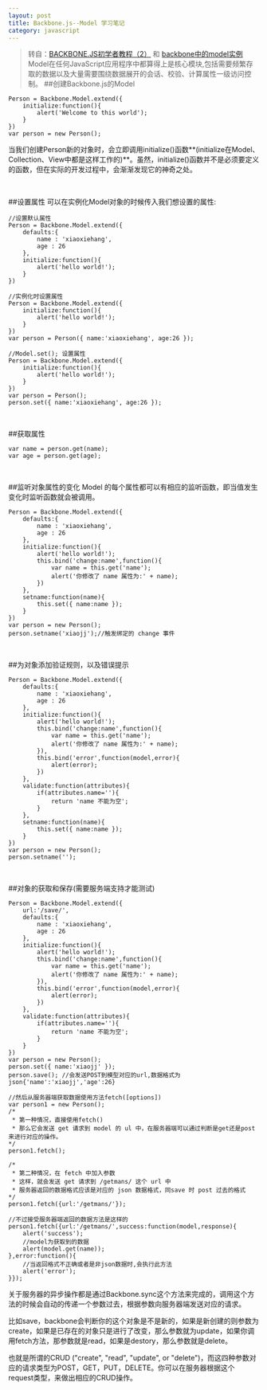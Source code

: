 ```yaml
---
layout: post
title: Backbone.js--Model 学习笔记
category: javascript
---
```


>转自：[BACKBONE.JS初学者教程（2）](http://lison.sinaapp.com/?p=213) 和 [backbone中的model实例](http://www.the5fire.com/3-backbone-model.html)
Model在任何JavaScript应用程序中都算得上是核心模块,包括需要频繁存取的数据以及大量需要围绕数据展开的会话、校验、计算属性一级访问控制。
##创建Backbone.js的Model

    Person = Backbone.Model.extend({
        initialize:function(){
            alert('Welcome to this world');
        }
    })
    var person = new Person();

当我们创建Person新的对象时，会立即调用initialize()函数**(initialize在Model、Collection、View中都是这样工作的)**。虽然，initialize()函数并不是必须要定义的函数，但在实际的开发过程中，会渐渐发现它的神奇之处。

&nbsp;

##设置属性
可以在实例化Model对象的时候传入我们想设置的属性:
    
    //设置默认属性
    Person = Backbone.Model.extend({
        defaults:{
            name : 'xiaoxiehang',
            age : 26
        },
        initialize:function(){
            alert('hello world!');
        }
    })

    //实例化时设置属性
    Person = Backbone.Model.extend({
        initialize:function(){
            alert('hello world!');
        }
    })
    var person = Person({ name:'xiaoxiehang', age:26 });

    //Model.set(); 设置属性
    Person = Backbone.Model.extend({
        initialize:function(){
            alert('hello world!');
        }
    })
    var person = Person();
    person.set({ name:'xiaoxiehang', age:26 });

&nbsp;

##获取属性

    var name = person.get(name);
    var age = person.get(age);

&nbsp;

##监听对象属性的变化
Model 的每个属性都可以有相应的监听函数，即当值发生变化时监听函数就会被调用。

    Person = Backbone.Model.extend({
        defaults:{
            name : 'xiaoxiehang',
            age : 26
        },
        initialize:function(){
            alert('hello world!');
            this.bind('change:name',function(){
                var name = this.get('name');
                alert('你修改了 name 属性为:' + name);
            })
        },
        setname:function(name){
            this.set({ name:name });
        }
    })
    var person = new Person();
    person.setname('xiaojj');//触发绑定的 change 事件

&nbsp;

##为对象添加验证规则，以及错误提示

    Person = Backbone.Model.extend({
        defaults:{
            name : 'xiaoxiehang',
            age : 26
        },
        initialize:function(){
            alert('hello world!');
            this.bind('change:name',function(){
                var name = this.get('name');
                alert('你修改了 name 属性为:' + name);
            }),
            this.bind('error',function(model,error){
                alert(error);
            })
        },
        validate:function(attributes){
            if(attributes.name=''){
                return 'name 不能为空';
            }
        },
        setname:function(name){
            this.set({ name:name });
        }
    })
    var person = new Person();
    person.setname('');

&nbsp;

##对象的获取和保存(需要服务端支持才能测试)

    Person = Backbone.Model.extend({
        url:'/save/',
        defaults:{
            name : 'xiaoxiehang',
            age : 26
        },
        initialize:function(){
            alert('hello world!');
            this.bind('change:name',function(){
                var name = this.get('name');
                alert('你修改了 name 属性为:' + name);
            }),
            this.bind('error',function(model,error){
                alert(error);
            })
        },
        validate:function(attributes){
            if(attributes.name=''){
                return 'name 不能为空';
            }
        }
    })
    var person = new Person();
    person.set({ name:'xiaojj' });
    person.save(); //会发送POST到模型对应的url,数据格式为json{'name':'xiaojj','age':26}

    //然后从服务器端获取数据使用方法fetch([options])
    var person1 = new Person();
    /*
     * 第一种情况，直接使用fetch()
     * 那么它会发送 get 请求到 model 的 ul 中，在服务器端可以通过判断是get还是post来进行对应的操作。
    */
    person1.fetch();

    /*
     * 第二种情况，在 fetch 中加入参数
     * 这样，就会发送 get 请求到 /getmans/ 这个 url 中
     * 服务器返回的数据格式应该是对应的 json 数据格式，同save 时 post 过去的格式
    */
    person1.fetch({url:'/getmans/'});

    //不过接受服务器端返回的数据方法是这样的
    person1.fetch({url:'/getmans/',success:function(model,response){
        alert('success');
        //model为获取到的数据
        alert(model.get(name));
    },error:function(){
        //当返回格式不正确或者是非json数据时,会执行此方法
        alert('error');
    }});

关于服务器的异步操作都是通过Backbone.sync这个方法来完成的，调用这个方法的时候会自动的传递一个参数过去，根据参数向服务器端发送对应的请求。

比如save，backbone会判断你的这个对象是不是新的，如果是新创建的则参数为create，如果是已存在的对象只是进行了改变，那么参数就为update，如果你调用fetch方法，那参数就是read，如果是destory，那么参数就是delete。

也就是所谓的CRUD ("create", "read", "update", or "delete")，而这四种参数对应的请求类型为POST，GET，PUT，DELETE。你可以在服务器根据这个request类型，来做出相应的CRUD操作。
